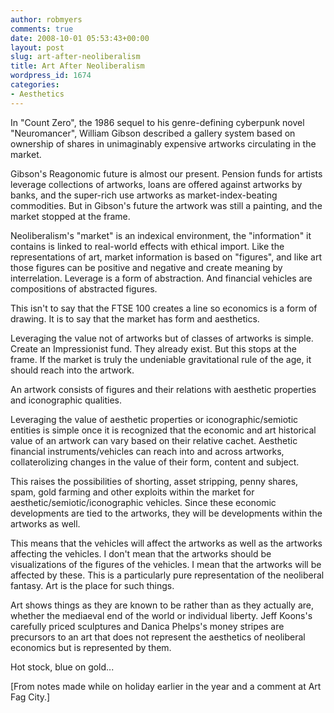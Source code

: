```yaml
---
author: robmyers
comments: true
date: 2008-10-01 05:53:43+00:00
layout: post
slug: art-after-neoliberalism
title: Art After Neoliberalism
wordpress_id: 1674
categories:
- Aesthetics
---
```


In "Count Zero", the 1986 sequel to his genre-defining cyberpunk novel "Neuromancer", William Gibson described a gallery system based on ownership of shares in unimaginably expensive artworks circulating in the market.   
  
Gibson's Reagonomic future is almost our present. Pension funds for artists leverage collections of artworks, loans are offered against artworks by banks, and the super-rich use artworks as market-index-beating commodities. But in Gibson's future the artwork was still a painting, and the market stopped at the frame.  
  
Neoliberalism's "market" is an indexical environment, the "information" it contains is linked to real-world effects with ethical import. Like the representations of art, market information is based on "figures", and like art those figures can be positive and negative and create meaning by interrelation. Leverage is a form of abstraction. And financial vehicles are compositions of abstracted figures.  
  
This isn't to say that the FTSE 100 creates a line so economics is a form of drawing. It is to say that the market has form and aesthetics.   
  
Leveraging the value not of artworks but of classes of artworks is simple. Create an Impressionist fund. They already exist. But this stops at the frame. If the market is truly the undeniable gravitational rule of the age, it should reach into the artwork.  
  
An artwork consists of figures and their relations with aesthetic properties and iconographic qualities.  
  
Leveraging the value of aesthetic properties or iconographic/semiotic entities is simple once it is recognized that the economic and art historical value of an artwork can vary based on their relative cachet. Aesthetic financial instruments/vehicles can reach into and across artworks, collaterolizing changes in the value of their form, content and subject.   
  
This raises the possibilities of shorting, asset stripping, penny shares, spam, gold farming and other exploits within the market for aesthetic/semiotic/iconographic vehicles. Since these economic developments are tied to the artworks, they will be developments within the artworks as well.  
  
This means that the vehicles will affect the artworks as well as the artworks affecting the vehicles. I don't mean that the artworks should be visualizations of the figures of the vehicles. I mean that the artworks will be affected by these. This is a particularly pure representation of the neoliberal fantasy. Art is the place for such things.  
  
Art shows things as they are known to be rather than as they actually are, whether the mediaeval end of the world or individual liberty. Jeff Koons's carefully priced sculptures and Danica Phelps's money stripes are precursors to an art that does not represent the aesthetics of neoliberal economics but is represented by them.  
  
Hot stock, blue on gold...  
  
[From notes made while on holiday earlier in the year and a comment at Art Fag City.]  


